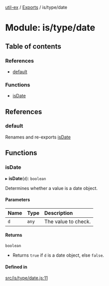 [util-ex](../README.md) / [Exports](../modules.md) / is/type/date

# Module: is/type/date

## Table of contents

### References

- [default](is_type_date.md#default)

### Functions

- [isDate](is_type_date.md#isdate)

## References

### default

Renames and re-exports [isDate](is_type_date.md#isdate)

## Functions

### isDate

▸ **isDate**(`d`): `boolean`

Determines whether a value is a date object.

#### Parameters

| Name | Type | Description |
| :------ | :------ | :------ |
| `d` | `any` | The value to check. |

#### Returns

`boolean`

- Returns `true` if `d` is a date object, else `false`.

#### Defined in

[src/is/type/date.js:11](https://github.com/snowyu/util-ex.js/blob/fa686d8/src/is/type/date.js#L11)
